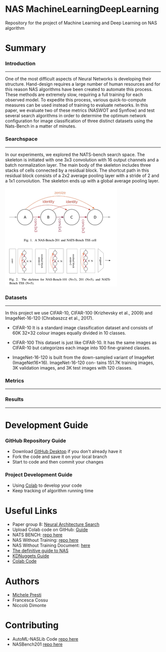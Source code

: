 # NAS MachineLearningDeepLearning
Repository for the project of Machine Learning and Deep Learning on NAS algorithm

# Summary

### Introduction
---
One of the most difficult aspects of Neural Networks
is developing their structure. Hand-design requires a large
number of human resources and for this reason NAS algorithms
have been created to automate this process. These methods are
extremely slow, requiring a full training for each observed model.
To expedite this process, various quick-to-compute measures can
be used instead of training to evaluate networks. In this paper, we
evaluate two of these metrics (NASWOT and Synflow) and test
several search algorithms in order to determine the optimum
network configuration for image classification of three distinct
datasets using the Nats-Bench in a matter of minutes.

### Searchspace
---
In our experiments, we explored the NATS-bench search
space. The skeleton is initiated with one 3x3
convolution with 16 output channels and a batch normalization
layer. The main body of the skeleton includes three stacks of
cells connected by a residual block. The shortcut path in this
residual block consists of a 2x2 average pooling layer with a
stride of 2 and a 1x1 convolution. The skeleton ends up with
a global average pooling layer.

![SearchSpaceStructure](doc/SearchSpaceStructure.png)

### Datasets
---

In this project we use CIFAR-10, CIFAR-100 (Krizhevsky
et al., 2009) and ImageNet-16-120 (Chrabaszcz et al., 2017).

- CIFAR-10 It is a standard image classification dataset and
consists of 60K 32×32 colour images equally divided in
10 classes.

- CIFAR-100 This dataset is just like CIFAR-10. It has the
same images as CIFAR-10 but categorizes each image
into 100 fine-grained classes.
- ImageNet-16-120 is built from the down-sampled variant
of ImageNet (ImageNet16×16). ImageNet-16-120 con-
tains 151.7K training images, 3K validation images, and
3K test images with 120 classes.

### Metrics
---

### Results
---
# Development Guide
### GitHub Repository Guide
- Download [GitHub Desktop](https://desktop.github.com/) if you don't already have it
- Fork the code and save it on your local branch
- Start to code and then commit your changes
### Project Development Guide
- Using [Colab](https://colab.research.google.com/) to develop your code
- Keep tracking of algorithm running time

# Useful Links
- Paper group 8: [Neural Architecture Search](doc/Project8.pdf)
- Upload Colab code on GitHub: [Guide](https://bebi103a.github.io/lessons/02/git_with_colab.html#:~:text=After%20you%20have%20made%20changes,be%20pushed%20to%20your%20repository.)
- NATS BENCH: [repo here](https://github.com/D-X-Y/NATS-Bench)
- NAS Without Training: [repo here](https://github.com/BayesWatch/nas-without-training)
- NAS Without Training Document: [here](doc/NASWithoutTraining.pdf)
- [The definitive guide to NAS](https://www.kdnuggets.com/2019/10/using-neural-networks-design-neural-networks-definitive-guide-understand-neural-architecture-search.html)
- [KDNuggets Guide](https://www.kdnuggets.com/2019/10/research-guide-neural-architecture-search.html)
- [Colab Code](https://colab.research.google.com/drive/1At6oinBpr_ok-8cOu8zHbsAlad8LPL2k?usp=sharing#scrollTo=GSfgib9FkgMu)
# Authors
- [Michele Presti](https://github.com/MichelePresti)
- Francesca Cossu
- Niccolò Dimonte

# Contributing
- AutoML-NASLib Code [repo here](https://github.com/automl/NASLib)
- NASBench201 [repo here](https://github.com/D-X-Y/NAS-Bench-201)
